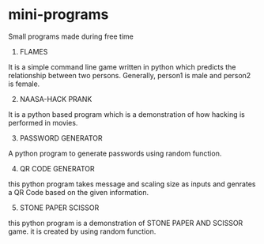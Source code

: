 # mini-programs
Small programs made during free time

1. FLAMES

It is a simple command line game written in python which predicts the relationship between two persons. Generally, person1 is male and person2 is female.

2. NAASA-HACK PRANK

It is a python based program which is a demonstration of how hacking is performed in movies.

3. PASSWORD GENERATOR

A python program to generate passwords using random function.

4. QR CODE GENERATOR

this python program takes message and scaling size as inputs and genrates a QR Code based on the given information.

5. STONE PAPER SCISSOR

this python program is a demonstration of STONE PAPER AND SCISSOR game. it is created by using random function.
